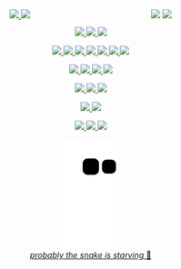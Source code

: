 

<div align="center" style="display:flex" >
<div align="center">
  <a href="https://github.com/matheusaragaofs">
  <img height="180em" src="https://github-readme-stats.vercel.app/api?username=matheusaragaofs&show_icons=true&theme=dracula&include_all_commits=true&count_private=true"/>
  <img height="180em" src="https://github-readme-stats.vercel.app/api/top-langs/?username=matheusaragaofs&layout=compact&langs_count=7&theme=dracula"/>
</div>
  

<br>
  

<p align="center">
<img height="20em" src="https://img.shields.io/badge/JavaScript-20232A?style=for-the-badge&logo=javascript&logoColor=F7DF1E"/>
<img height="20em" src="https://img.shields.io/badge/TypeScript-007ACC?style=for-the-badge&logo=typescript&logoColor=white"/>
<img height="20em" src="https://img.shields.io/badge/Python-FFD43B?style=for-the-badge&logo=python&logoColor=darkgreen"/>
</p>


<p align="center">
<img height="20em" src="https://img.shields.io/badge/React-20232A?style=for-the-badge&logo=react&logoColor=61DAFB"/>
<img height="20em" src="https://img.shields.io/badge/next.js-000000?style=for-the-badge&logo=nextdotjs&logoColor=white"/>
<img height="20em" src="https://img.shields.io/badge/React_Native-20232A?style=for-the-badge&logo=react&logoColor=61DAFB"/>
<img height="20em" src="https://img.shields.io/badge/Redux%20saga-86D46B?style=for-the-badge&logo=redux%20saga&logoColor=black"/>
<img height="20em" src="https://img.shields.io/badge/Redux-593D88?style=for-the-badge&logo=redux&logoColor=white"/>
<img height="20em" src="https://img.shields.io/badge/Ruby_on_Rails-CC0000?style=for-the-badge&logo=ruby%20on%20rails&logoColor=white"/>
<img height="20em" src="https://img.shields.io/badge/angular-white?style=for-the-badge&logo=angular&logoColor=red"/>
</p>

<p align="center">
<img height="20em" src="https://img.shields.io/badge/Sass-CC6699?style=for-the-badge&logo=sass&logoColor=white"/>
<img height="20em" src="https://img.shields.io/badge/HTML5-E34F26?style=for-the-badge&logo=html5&logoColor=white"/>
<img height="20em" src="https://img.shields.io/badge/CSS3-1572B6?style=for-the-badge&logo=css3&logoColor=white"/>
<img height="20em" src="https://img.shields.io/badge/styled--components-DB7093?style=for-the-badge&logo=styled-components&logoColor=white"/>
</p>

<p align="center">
<img height="20em" src="https://img.shields.io/badge/Material%20UI-007FFF?style=for-the-badge&logo=mui&logoColor=white"/>
<img height="20em" src="https://img.shields.io/badge/Bootstrap-563D7C?style=for-the-badge&logo=bootstrap&logoColor=white"/>
<img height="20em" src="https://img.shields.io/badge/Ant%20Design-1890FF?style=for-the-badge&logo=antdesign&logoColor=white"/>
</p>

<p align="center">
<img height="20em" src="https://img.shields.io/badge/MySQL-005C84?style=for-the-badge&logo=mysql&logoColor=white"/>
<img height="20em" src="https://img.shields.io/badge/Apollo%20GraphQL-311C87?&style=for-the-badge&logo=Apollo%20GraphQL&logoColor=white"/>
</p>

<p align="center">
<img height="20em" src="https://img.shields.io/badge/GIT-E44C30?style=for-the-badge&logo=git&logoColor=white"/>
<img height="20em" src="https://img.shields.io/badge/GitHub-100000?style=for-the-badge&logo=github&logoColor=white"/>
<img height="20em" src="https://img.shields.io/badge/-Bitbucket-0747a6?style=flat&logo=bitbucket&logoColor=white"/>
</p> 
  
  
<!--   <br>
  <img align="center" alt="panda-pic" height="150" style="border-radius:50px;" src="https://gifs.eco.br/wp-content/uploads/2021/09/imagens-e-gifs-fofos-para-baixar-4.gif">
</div> -->

  
  
![Snake animation](https://github.com/matheusaragaofs/matheusaragaofs/blob/output/github-contribution-grid-snake.svg)
  <br> 
  *probably the snake is starving* 🐍


  <br>
    <div align='center'> 
    <a href="https://instagram.com/matheusaragaofs" target="_blank"><img src="https://img.shields.io/badge/-Instagram-%23E4405F?style=for-the-badge&logo=instagram&logoColor=white"     target="_blank"></a>
    <a href = "mailto:matheusaragaofs@gmail.com"><img src="https://img.shields.io/badge/-Gmail-%23333?style=for-the-badge&logo=gmail&logoColor=white" target="_blank"></a>
</div>

 

